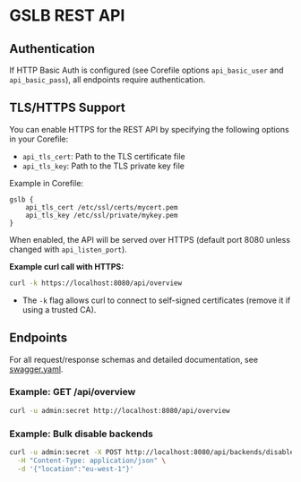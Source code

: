 # GSLB REST API

## Authentication

If HTTP Basic Auth is configured (see Corefile options `api_basic_user` and `api_basic_pass`), all endpoints require authentication.

## TLS/HTTPS Support

You can enable HTTPS for the REST API by specifying the following options in your Corefile:

- `api_tls_cert`: Path to the TLS certificate file
- `api_tls_key`: Path to the TLS private key file

Example in Corefile:
```
gslb {
    api_tls_cert /etc/ssl/certs/mycert.pem
    api_tls_key /etc/ssl/private/mykey.pem
}
```

When enabled, the API will be served over HTTPS (default port 8080 unless changed with `api_listen_port`).

**Example curl call with HTTPS:**
```bash
curl -k https://localhost:8080/api/overview
```
- The `-k` flag allows curl to connect to self-signed certificates (remove it if using a trusted CA).

## Endpoints

For all request/response schemas and detailed documentation, see [swagger.yaml](https://raw.githubusercontent.com/dmachard/coredns-gslb/refs/heads/main/doc/swagger.yaml).

### Example: GET /api/overview
```bash
curl -u admin:secret http://localhost:8080/api/overview
```

### Example: Bulk disable backends
```bash
curl -u admin:secret -X POST http://localhost:8080/api/backends/disable \
  -H "Content-Type: application/json" \
  -d '{"location":"eu-west-1"}'
```
